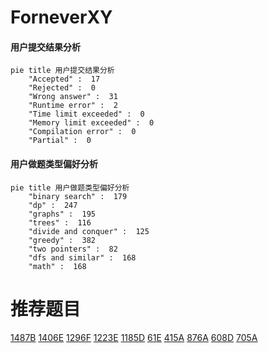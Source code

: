 # ForneverXY

<!-- tabs:start -->



#### **用户提交结果分析**

```mermaid
pie title 用户提交结果分析
    "Accepted" :  17
    "Rejected" :  0
    "Wrong answer" :  31
    "Runtime error" :  2
    "Time limit exceeded" :  0
    "Memory limit exceeded" :  0
    "Compilation error" :  0
    "Partial" :  0
```

#### **用户做题类型偏好分析**

```mermaid
pie title 用户做题类型偏好分析
    "binary search" :  179
    "dp" :  247
    "graphs" :  195
    "trees" :  116
    "divide and conquer" :  125
    "greedy" :  382
    "two pointers" :  82
    "dfs and similar" :  168
    "math" :  168
```



<!-- tabs:end -->
# 推荐题目
[1487B](https://codeforces.com/contest/1487/problem/B)
[1406E](https://codeforces.com/contest/1406/problem/E)
[1296F](https://codeforces.com/contest/1296/problem/F)
[1223E](https://codeforces.com/contest/1223/problem/E)
[1185D](https://codeforces.com/contest/1185/problem/D)
[61E](https://codeforces.com/contest/61/problem/E)
[415A](https://codeforces.com/contest/415/problem/A)
[876A](https://codeforces.com/contest/876/problem/A)
[608D](https://codeforces.com/contest/608/problem/D)
[705A](https://codeforces.com/contest/705/problem/A)
